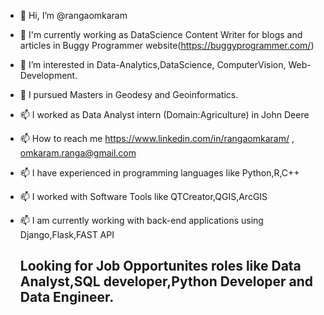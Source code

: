 - 👋 Hi, I’m @rangaomkaram
- 👀 I'm currently working as DataScience Content Writer for blogs and articles in Buggy Programmer website(https://buggyprogrammer.com/)
- 👀 I’m interested in Data-Analytics,DataScience, ComputerVision, Web-Development.
- 🌱 I  pursued Masters in Geodesy and Geoinformatics.
- 📫 I worked as Data Analyst intern (Domain:Agriculture) in John Deere
- 📫 How to reach me https://www.linkedin.com/in/rangaomkaram/ , omkaram.ranga@gmail.com

- 📫 I have experienced in programming languages like Python,R,C++
- 📫 I worked with Software Tools like QTCreator,QGIS,ArcGIS
- 📫 I am currently working   with  back-end applications using Django,Flask,FAST API 

  ## Looking for Job Opportunites roles like Data Analyst,SQL developer,Python Developer and Data Engineer.
<!---
rangaomkaram/rangaomkaram is a ✨ special ✨ repository because its `README.md` (this file) appears on your GitHub profile.
You can click the Preview link to take a look at your changes.
--->

